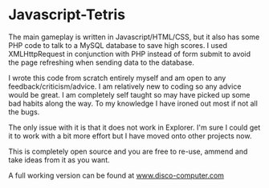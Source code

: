 # Javascript-Tetris

The main gameplay is written in Javascript/HTML/CSS, but it also has some PHP code to talk to a MySQL database to save high scores. I used XMLHttpRequest in conjunction with PHP instead of form submit to avoid the page refreshing when sending data to the database.

I wrote this code from scratch entirely myself and am open to any feedback/criticism/advice. I am relatively new to coding so any advice would be great. I am completely self taught so may have picked up some bad habits along the way. To my knowledge I have ironed out most if not all the bugs.

The only issue with it is that it does not work in Explorer. I'm sure I could get it to work with a bit more effort but I have moved onto other projects now.

This is completely open source and you are free to re-use, ammend and take ideas from it as you want.

A full working version can be found at www.disco-computer.com
